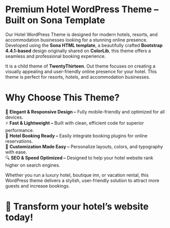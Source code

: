# Premium Hotel WordPress Theme – Built on Sona Template
Our Hotel WordPress Theme is designed for modern hotels, resorts, and accommodation businesses looking for a stunning online presence. Developed using the **Sona HTML template**, a beautifully crafted **Bootstrap 4.4.1-based** design originally shared on **ColorLib**, this theme offers a seamless and professional booking experience.

It is a child theme of **TwentyThirteen**. Out theme focuses on creating a visually appealing and user-friendly online presence for your hotel. This theme is perfect for resorts, hotels, and accommodation businesses.

# Why Choose This Theme?
🏨 **Elegant & Responsive Design –** Fully mobile-friendly and optimized for all devices.\
⚡ **Fast & Lightweight –** Built with clean, efficient code for superior performance.\
📅 **Hotel Booking Ready –** Easily integrate booking plugins for online reservations.\
🎨 **Customization Made Easy –** Personalize layouts, colors, and typography with ease.\
🔍 **SEO & Speed Optimized –** Designed to help your hotel website rank higher on search engines.

Whether you run a luxury hotel, boutique inn, or vacation rental, this WordPress theme delivers a stylish, user-friendly solution to attract more guests and increase bookings.

# 🚀 Transform your hotel’s website today!
